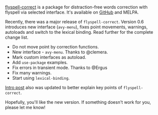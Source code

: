 [flyspell-correct](https://github.com/d12frosted/flyspell-correct) is a package for distraction-free words correction with flyspell via selected interface. It's available on [GitHub](https://github.com/d12frosted/flyspell-correct) and MELPA.

Recently, there was a major release of `flyspell-correct`. Version 0.6 introduces new interface (`avy-menu`), fixes point movements, warnings, autoloads and switch to the lexical binding. Read further for the complete change list.

<!--more-->

- Do not move point by correction functions.
- New interface - `avy-menu`. Thanks to @clemera.
- Mark custom interfaces as autoload.
- Add `use-package` examples.
- Fix errors in transient mode. Thanks to @Ergus
- Fix many warnings.
- Start using `lexical-binding`.

[Intro post](/posts/2016-05-09-flyspell-correct-intro) also was updated to better explain key points of `flyspell-correct`.

Hopefully, you'll like the new version. If something doesn't work for you, please let me know!
